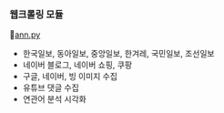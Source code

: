 ### 웹크롤링 모듈
📌[ann.py](https://github.com/goguma999/Python/blob/main/ann.py)
- 한국일보, 동아일보, 중앙일보, 한겨레, 국민일보, 조선일보
- 네이버 블로그, 네이버 쇼핑, 쿠팡
- 구글, 네이버, 빙 이미지 수집
- 유튜브 댓글 수집
- 연관어 분석 시각화


